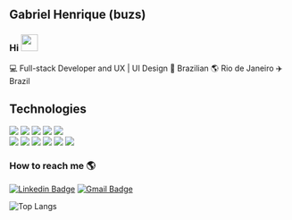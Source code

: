## Gabriel Henrique (buzs)

### Hi <img src="https://raw.githubusercontent.com/MartinHeinz/MartinHeinz/master/wave.gif" width="30px">

💻 Full-stack Developer and UX | UI Design 🏡 Brazilian 🌎 Rio de Janeiro ✈️ Brazil

## Technologies

<div text-align="justify">
  <img src="https://img.shields.io/badge/html%205-orange?style=for-the-badge&logo=html5&logoColor=white&labelColor=orange" />
  <img src="https://img.shields.io/badge/CSS%203-5188FE?style=for-the-badge&logo=css3&logoColor=white&labelColor=5188FE" />
  <img src="https://img.shields.io/badge/Sass-CC6699?style=for-the-badge&logo=sass&logoColor=FFF&labelColor=CC6699" />  
  <img src="https://img.shields.io/badge/Js-FFDC0B?style=for-the-badge&logo=javascript&logoColor=000&labelColor=FFDC0B" />
  <img src="https://img.shields.io/badge/Ts-3276E6?style=for-the-badge&logo=typescript&logoColor=white&labelColor=3276E6" />
</div>

<div text-align="justify">
  <img src="https://img.shields.io/badge/Nodejs-1FC41A?style=for-the-badge&logo=mongodb&logoColor=fff&labelColor=1FC41A" />
  <img src="https://img.shields.io/badge/ReactJs-2CFFEE?style=for-the-badge&logo=react&logoColor=000&labelColor=2CFFEE" />
  <img src="https://img.shields.io/badge/Angular-FF4444?style=for-the-badge&logo=angular&logoColor=fff&labelColor=FF4444" />
  <img src="https://img.shields.io/badge/Svelte-ff3e00?style=for-the-badge&logo=svelte&logoColor=000&labelColor=ff3e00" />
  <img src="https://img.shields.io/badge/Docker-2496ED?style=for-the-badge&logo=docker&logoColor=FFF&labelColor=2496ED" />
  <img src="https://img.shields.io/badge/MongoDB-91FF49?style=for-the-badge&logo=mongodb&logoColor=5C290E&labelColor=91FF49" />
</div>

### How to reach me 🌎

[![Linkedin Badge](https://img.shields.io/badge/-Gabriel_Henrique-blue?style=for-the-badge&logo=Linkedin&logoColor=white&link=https://www.linkedin.com/in/gabrielhenriquenet/)](https://www.linkedin.com/in/gabrielhenriquenet/)
[![Gmail Badge](https://img.shields.io/badge/-contato@gabrielhenrique.net-c14438?style=for-the-badge&logo=Gmail&logoColor=white&link=mailto:contato@gabrielhenrique.net)](mailto:contato@gabrielhenrique.net)


![Top Langs](https://github-readme-stats.vercel.app/api/top-langs/?username=buzs&layout=compact&theme=nord&langs_count=8&hide=sqf)

